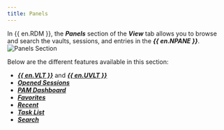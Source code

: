 ```yaml
---
title: Panels
---
```

In {{ en.RDM }}, the ***Panels*** section of the ***View*** tab allows you to browse and search the vaults, sessions, and entries in the ***{{ en.NPANE }}***.  
![Panels Section](https://webdevolutions.azureedge.net/docs/en/rdm/windows/RDMWin2012.png) 

Below are the different features available in this section:  

* [***{{ en.VLT }}***](/rdm/windows/commands/view/panels/vault/) and [***{{ en.UVLT }}***](/rdm/windows/commands/view/panels/vault/) 
* [***Opened Sessions***](/rdm/windows/commands/view/panels/opened-sessions/) 
* [***PAM Dashboard***](/rdm/windows/commands/view/panels/pam-dashboard/) 
* [***Favorites***](/rdm/windows/user-interface/navigation-pane/favorite-entries/) 
* [***Recent***](/rdm/windows/user-interface/navigation-pane/most-recently-used-entries/) 
* [***Task List***](/rdm/windows/commands/view/panels/task-list/) 
* [***Search***](/rdm/windows/commands/view/panels/search/) 
